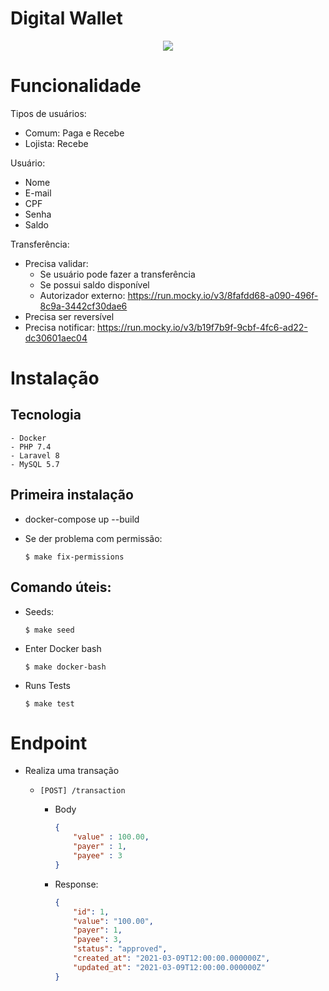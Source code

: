 # Digital Wallet

  <div style="text-align:center">
    <a href="https://github.com/rspassos/digital-wallet/actions/workflows/laravel.yml">
      <img src="https://github.com/rspassos/digital-wallet/actions/workflows/laravel.yml/badge.svg" />
    </a>
  </div>

# Funcionalidade

Tipos de usuários:
  - Comum: Paga e Recebe
  - Lojista: Recebe

Usuário:
  - Nome
  - E-mail
  - CPF
  - Senha
  - Saldo

Transferência:
  - Precisa validar:
    - Se usuário pode fazer a transferência
    - Se possui saldo disponível
    - Autorizador externo: https://run.mocky.io/v3/8fafdd68-a090-496f-8c9a-3442cf30dae6
  - Precisa ser reversível
  - Precisa notificar: https://run.mocky.io/v3/b19f7b9f-9cbf-4fc6-ad22-dc30601aec04
  
  # Instalação
  ## Tecnologia
    - Docker
    - PHP 7.4
    - Laravel 8
    - MySQL 5.7

## Primeira instalação
  - docker-compose up --build
    
  - Se der problema com permissão:
      ```
      $ make fix-permissions
      ```


  
## Comando úteis:
  - Seeds:
    ```
    $ make seed
    ```

  - Enter Docker bash
    ```
    $ make docker-bash
    ```

  - Runs Tests
    ```
    $ make test
    ```

# Endpoint
- Realiza uma transação

    - ```[POST] /transaction```

        - Body
            ```json
            {
                "value" : 100.00,
                "payer" : 1,
                "payee" : 3
            }
            ```

        - Response:
            ```json
            {
                "id": 1,
                "value": "100.00",
                "payer": 1,
                "payee": 3,
                "status": "approved",
                "created_at": "2021-03-09T12:00:00.000000Z",
                "updated_at": "2021-03-09T12:00:00.000000Z"
            }
            ```